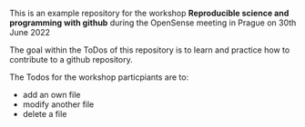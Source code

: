 This is an example repository for the workshop **Reproducible science and programming with github** during the OpenSense meeting in Prague on 30th June 2022   
  
The goal within the ToDos of this repository is to learn and practice how to contribute to a github repository.  
  

The Todos for the workshop particpiants are to: 
* add an own file
* modify another file
* delete a file

